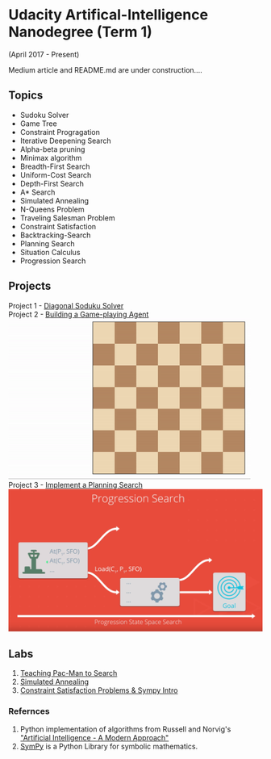 # Udacity Artifical-Intelligence Nanodegree (Term 1)  
(April 2017 - Present)

Medium article and README.md are under construction....  

## Topics  
* Sudoku Solver
* Game Tree
* Constraint Progragation
* Iterative Deepening Search
* Alpha-beta pruning
* Minimax algorithm
* Breadth-First Search  
* Uniform-Cost Search  
* Depth-First Search  
* A* Search
* Simulated Annealing 
* N-Queens Problem
* Traveling Salesman Problem  
* Constraint Satisfaction
* Backtracking-Search  
* Planning Search
* Situation Calculus
* Progression Search


## Projects  
Project 1 - [Diagonal Soduku Solver][1]  
Project 2 - [Building a Game-playing Agent][2]  
![Example game of Isolation](/project-2-isolation/viz.gif)  
Project 3 - [Implement a Planning Search][8]  
![Picture](/project-3-planning/images/Progression.PNG)  

## Labs  
1. [Teaching Pac-Man to Search][3]   
2. [Simulated Annealing][4]  
3. [Constraint Satisfaction Problems & Sympy Intro][6]  

### Refernces
1.  Python implementation of algorithms from Russell and Norvig's ["Artificial Intelligence - A Modern Approach"][5]
2.  [SymPy][7] is a Python Library for symbolic mathematics.     


[//]: # (Links Section)
[1]:https://github.com/udacity/AIND-Sudoku
[2]:https://github.com/udacity/AIND-Isolation
[3]:http://inst.eecs.berkeley.edu/~cs188/pacman/project_overview.html
[4]:https://github.com/udacity/AIND-Simulated_Annealing
[5]:https://github.com/aimacode/aima-python  
[6]:https://github.com/udacity/AIND-Constraint_Satisfaction
[7]:http://docs.sympy.org/latest/tutorial/intro.html
[8]:https://github.com/udacity/AIND-Planning